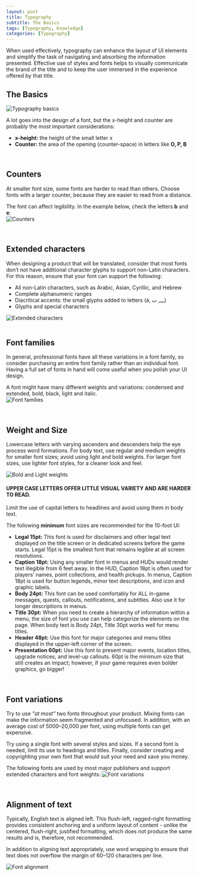```yaml
---
layout: post
title: Typography
subtitle: The Basics
tags: [Typography, Knowledge]
categories: [Typography]
---
```


When used effectively, typography can enhance the layout of UI elements and simplify the task of navigating and absorbing the information presented. Effective use of styles and fonts helps to visually communicate the brand of the title and to keep the user immersed in the experience offered by that title.

## The Basics
![Typography basics](/privatebebomalaka/img/Type_basics.jpg)  

A lot goes into the design of a font, but the x-height and counter are probably the most important considerations:
- **x-height:** the height of the small letter x
- **Counter:** the area of the opening (counter-space) in letters like **O, P, B**

<br>

## Counters
At smaller font size, some fonts are harder to read than others. Choose fonts with a larger counter, because they are easier to read from a distance.

The font can affect legibility. In the example below, check the letters **b** and **e**:  
![Counters](/privatebebomalaka/img/Type_counters.jpg)  

<br>

## Extended characters
When designing a product that will be translated, consider that most fonts don’t not have additional character glyphs to support non-Latin characters. For this reason, ensure that your font can support the following:
- All non-Latin characters, such as Arabic, Asian, Cyrillic, and Hebrew
- Complete alphanumeric ranges
- Diacritical accents: the small glyphs added to letters (á, ــِـ, ت)
- Glyphs and special characters

![Extended characters](/privatebebomalaka/img/Type_extcharacters.png)  
 
<br>

## Font families
In general, professional fonts have all these variations in a font family, so consider purchasing an entire font family rather than an individual font. Having a full set of fonts in hand will come useful when you polish your UI design.

A font might have many different weights and variations: condensed and extended, bold, black, light and italic.  
![Font families](/privatebebomalaka/img/Type_family.png)  

<br>

## Weight and Size
Lowercase letters with varying ascenders and descenders help the eye process word formations. For body text, use regular and medium weights for smaller font sizes; avoid using light and bold weights. For larger font sizes, use lighter font styles, for a cleaner look and feel.

![Bold and Light weights](/privatebebomalaka/img/Type_bold.png)  

#### UPPER CASE LETTERS OFFER LITTLE VISUAL VARIETY AND ARE HARDER TO READ. 
Limit the use of capital letters to headlines and avoid using them in body text. 

The following **minimum** font sizes are recommended for the 10-foot UI: 
- **Legal 15pt:** This font is used for disclaimers and other legal text displayed on the title screen or in dedicated screens before the game starts. Legal 15pt is the smallest font that remains legible at all screen resolutions.
- **Caption 18pt:** Using any smaller font in menus and HUDs would render text illegible from 6 feet away. In the HUD, Caption 18pt is often used for players’ names, point collections, and health pickups. In menus, Caption 18pt is used for button legends, minor text descriptions, and icon and graphic labels.
- **Body 24pt:** This font can be used comfortably for ALL in-game messages, quests, callouts, notifications, and subtitles. Also use it for longer descriptions in menus.
- **Title 30pt:** When you need to create a hierarchy of information within a menu, the size of font you use can help categorize the elements on the page. When body text is Body 24pt, Title 30pt works well for menu titles.
- **Header 48pt:** Use this font for major categories and menu titles displayed in the upper-left corner of the screen.
- **Presentation 60pt:** Use this font to present major events, location titles, upgrade notices, and level-up callouts. 60pt is the minimum size that still creates an impact; however, if your game requires even bolder graphics, go bigger!

<br>

## Font variations
Try to use _"at most"_ two fonts throughout your product. Mixing fonts can make the information seem fragmented and unfocused. In addition, with an average cost of $5000–$20,000 per font, using multiple fonts can get expensive. 

Try using a single font with several styles and sizes. If a second font is needed, limit its use to headings and titles. Finally, consider creating and copyrighting your own font that would suit your need and save you money.

The following fonts are used by most major publishers and support extended characters and font weights:
![Font variations](/privatebebomalaka/img/Type_variations.png)  

<br>

## Alignment of text
Typically, English text is aligned left. This flush-left, ragged-right formatting provides consistent anchoring and a uniform layout of content - unlike the centered, flush-right, justified formatting, which does not produce the same results and is, therefore, not recommended.

In addition to aligning text appropriately, use word wrapping to ensure that text does not overflow the margin of 60–120 characters per line.

![Font alignment](/privatebebomalaka/img/Type_alignment.png)  

<br>
